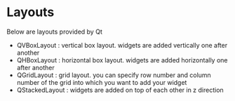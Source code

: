 # Layouts

Below are layouts provided by Qt
- QVBoxLayout : vertical box layout. widgets are added vertically one after another
- QHBoxLayout : horizontal box layout. widgets are added horizontally one after another
- QGridLayout : grid layout. you can specify row number and column number of the grid into which you 
want to add your widget
- QStackedLayout : widgets are added on top of each other in z direction
